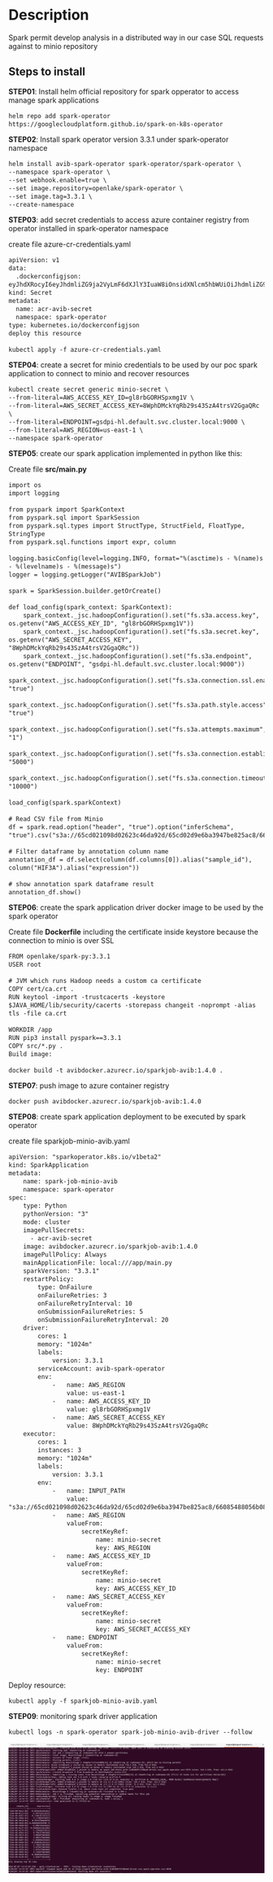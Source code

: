 # Description
Spark permit develop analysis in a distributed way in our case SQL requests against to minio repository


## Steps to install
**STEP01**: Install helm official repository for spark opperator to access manage spark applications

```shell
helm repo add spark-operator https://googlecloudplatform.github.io/spark-on-k8s-operator
```

**STEP02**: Install spark operator version 3.3.1 under spark-operator namespace

```shell
helm install avib-spark-operator spark-operator/spark-operator \
--namespace spark-operator \
--set webhook.enable=true \
--set image.repository=openlake/spark-operator \
--set image.tag=3.3.1 \
--create-namespace
```

**STEP03**: add secret credentials to access azure container registry from operator installed in spark-operator namespace

create file azure-cr-credentials.yaml

```shell
apiVersion: v1
data:
  .dockerconfigjson: eyJhdXRocyI6eyJhdmliZG9ja2VyLmF6dXJlY3IuaW8iOnsidXNlcm5hbWUiOiJhdmliZG9ja2VyIiwicGFzc3dvcmQiOiJCQXFCZEhWYnJTbVBPeEg5NmxHSGxjemU3Z3g4bGNJc1dKTnhVRnl4L2MrQUNSQjErTDVNIiwiYXV0aCI6IllYWnBZbVJ2WTJ0bGNqcENRWEZDWkVoV1luSlRiVkJQZUVnNU5teEhTR3hqZW1VM1ozZzRiR05KYzFkS1RuaFZSbmw0TDJNclFVTlNRakVyVERWTiJ9fX0=
kind: Secret
metadata:
  name: acr-avib-secret
  namespace: spark-operator  
type: kubernetes.io/dockerconfigjson
deploy this resource

kubectl apply -f azure-cr-credentials.yaml
```

**STEP04**: create a secret for minio credentials to be used by our poc spark application to connect to minio and recover resources

```shell
kubectl create secret generic minio-secret \
--from-literal=AWS_ACCESS_KEY_ID=gl8rbGORHSpxmg1V \
--from-literal=AWS_SECRET_ACCESS_KEY=8WphDMckYqRb29s43SzA4trsV2GgaQRc \
--from-literal=ENDPOINT=gsdpi-hl.default.svc.cluster.local:9000 \
--from-literal=AWS_REGION=us-east-1 \
--namespace spark-operator
```

**STEP05**: create our spark application implemented in python like this:

Create file **src/main.py**

```shell
import os
import logging

from pyspark import SparkContext
from pyspark.sql import SparkSession
from pyspark.sql.types import StructType, StructField, FloatType, StringType
from pyspark.sql.functions import expr, column

logging.basicConfig(level=logging.INFO, format="%(asctime)s - %(name)s - %(levelname)s - %(message)s")
logger = logging.getLogger("AVIBSparkJob")

spark = SparkSession.builder.getOrCreate()

def load_config(spark_context: SparkContext):
    spark_context._jsc.hadoopConfiguration().set("fs.s3a.access.key", os.getenv("AWS_ACCESS_KEY_ID", "gl8rbGORHSpxmg1V"))
    spark_context._jsc.hadoopConfiguration().set("fs.s3a.secret.key", os.getenv("AWS_SECRET_ACCESS_KEY", "8WphDMckYqRb29s43SzA4trsV2GgaQRc"))
    spark_context._jsc.hadoopConfiguration().set("fs.s3a.endpoint", os.getenv("ENDPOINT", "gsdpi-hl.default.svc.cluster.local:9000"))
    spark_context._jsc.hadoopConfiguration().set("fs.s3a.connection.ssl.enabled", "true")
    spark_context._jsc.hadoopConfiguration().set("fs.s3a.path.style.access", "true")
    spark_context._jsc.hadoopConfiguration().set("fs.s3a.attempts.maximum", "1")
    spark_context._jsc.hadoopConfiguration().set("fs.s3a.connection.establish.timeout", "5000")
    spark_context._jsc.hadoopConfiguration().set("fs.s3a.connection.timeout", "10000")

load_config(spark.sparkContext)

# Read CSV file from Minio
df = spark.read.option("header", "true").option("inferSchema", "true").csv("s3a://65cd021098d02623c46da92d/65cd02d9e6ba3947be825ac8/66085488056b08fae55840e5/gen_datamatrix.csv")

# Filter dataframe by annotation column name
annotation_df = df.select(column(df.columns[0]).alias("sample_id"), column("HIF3A").alias("expression"))

# show annotation spark dataframe result
annotation_df.show()
```

**STEP06**: create the spark application driver docker image to be used by the spark operator

Create file **Dockerfile** including the certificate inside keystore because the connection to minio is over SSL

```shell
FROM openlake/spark-py:3.3.1
USER root

# JVM which runs Hadoop needs a custom ca certificate
COPY cert/ca.crt .
RUN keytool -import -trustcacerts -keystore $JAVA_HOME/lib/security/cacerts -storepass changeit -noprompt -alias tls -file ca.crt

WORKDIR /app
RUN pip3 install pyspark==3.3.1
COPY src/*.py .
Build image:

docker build -t avibdocker.azurecr.io/sparkjob-avib:1.4.0 .
```

**STEP07**: push image to azure container registry

```shell
docker push avibdocker.azurecr.io/sparkjob-avib:1.4.0
```

**STEP08**: create spark application deployment to be executed by spark operator

create file sparkjob-minio-avib.yaml

```shell
apiVersion: "sparkoperator.k8s.io/v1beta2"
kind: SparkApplication
metadata:
    name: spark-job-minio-avib
    namespace: spark-operator
spec:
    type: Python
    pythonVersion: "3"
    mode: cluster
    imagePullSecrets:
      - acr-avib-secret
    image: avibdocker.azurecr.io/sparkjob-avib:1.4.0
    imagePullPolicy: Always
    mainApplicationFile: local:///app/main.py
    sparkVersion: "3.3.1"
    restartPolicy:
        type: OnFailure
        onFailureRetries: 3
        onFailureRetryInterval: 10
        onSubmissionFailureRetries: 5
        onSubmissionFailureRetryInterval: 20
    driver:
        cores: 1
        memory: "1024m"
        labels:
            version: 3.3.1
        serviceAccount: avib-spark-operator
        env:
            -   name: AWS_REGION
                value: us-east-1
            -   name: AWS_ACCESS_KEY_ID
                value: gl8rbGORHSpxmg1V
            -   name: AWS_SECRET_ACCESS_KEY
                value: 8WphDMckYqRb29s43SzA4trsV2GgaQRc
    executor:
        cores: 1
        instances: 3
        memory: "1024m"
        labels:
            version: 3.3.1
        env:
            -   name: INPUT_PATH
                value: "s3a://65cd021098d02623c46da92d/65cd02d9e6ba3947be825ac8/66085488056b08fae55840e5/gen_datamatrix.csv"
            -   name: AWS_REGION
                valueFrom:
                    secretKeyRef:
                        name: minio-secret
                        key: AWS_REGION
            -   name: AWS_ACCESS_KEY_ID
                valueFrom:
                    secretKeyRef:
                        name: minio-secret
                        key: AWS_ACCESS_KEY_ID
            -   name: AWS_SECRET_ACCESS_KEY
                valueFrom:
                    secretKeyRef:
                        name: minio-secret
                        key: AWS_SECRET_ACCESS_KEY
            -   name: ENDPOINT
                valueFrom:
                    secretKeyRef:
                        name: minio-secret
                        key: ENDPOINT
```

Deploy resource:

```shell
kubectl apply -f sparkjob-minio-avib.yaml
```

**STEP09**: monitoring spark driver application

```shell
kubectl logs -n spark-operator spark-job-minio-avib-driver --follow
```

![SparkApplication SQL Results](./images/result.png "SparkApplication Result")
